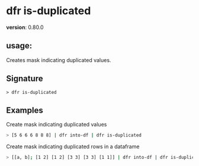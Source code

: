 # dfr is-duplicated

**version**: 0.80.0

## **usage**:

Creates mask indicating duplicated values.

## Signature

`> dfr is-duplicated `

## Examples

Create mask indicating duplicated values

```bash
> [5 6 6 6 8 8 8] | dfr into-df | dfr is-duplicated
```

Create mask indicating duplicated rows in a dataframe

```bash
> [[a, b]; [1 2] [1 2] [3 3] [3 3] [1 1]] | dfr into-df | dfr is-duplicated
```
